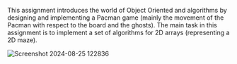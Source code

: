This assignment introduces the world of Object Oriented and algorithms by designing and implementing a Pacman game (mainly the movement of the Pacman with respect to the board and the ghosts). The main task in this assignment is to implement a set of algorithms for 2D arrays (representing a 2D maze).  

![Screenshot 2024-08-25 122836](https://github.com/user-attachments/assets/d67a2e85-6000-4668-973f-8f616d545315)
